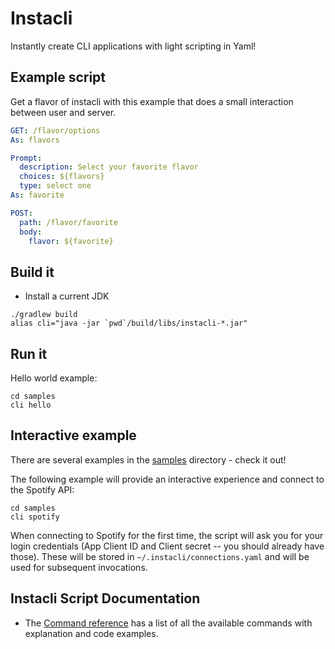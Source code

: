 # Instacli

Instantly create CLI applications with light scripting in Yaml!

## Example script

Get a flavor of instacli with this example that does a small interaction between user and server.

```yaml
GET: /flavor/options
As: flavors

Prompt:
  description: Select your favorite flavor
  choices: ${flavors}
  type: select one
As: favorite

POST:
  path: /flavor/favorite
  body:
    flavor: ${favorite}
```

## Build it

* Install a current JDK

```commandline
./gradlew build
alias cli="java -jar `pwd`/build/libs/instacli-*.jar"
```

## Run it

Hello world example:

```commandline
cd samples
cli hello
```

## Interactive example

There are several examples in the [samples](samples) directory - check it out!

The following example will provide an interactive experience and connect to the Spotify API:

```commandline
cd samples
cli spotify
```

When connecting to Spotify for the first time, the script will ask you for your login credentials (App Client ID and Client secret -- you should already have
those). These will be stored
in `~/.instacli/connections.yaml` and will be used for subsequent invocations.

## Instacli Script Documentation

* The [Command reference](instacli-spec/command-reference/README.md) has a list of all the available commands with explanation and code examples.